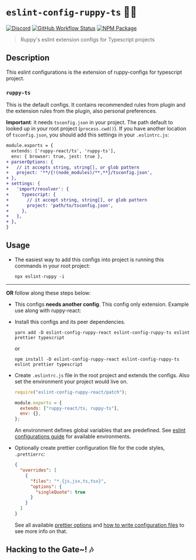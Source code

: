 # `eslint-config-ruppy-ts` 💪🏻

[![Discord][discord-image]][discord-url]
[![GitHub Workflow Status][workflow-image]][workflow-url]
[![NPM Package][npm-image]][npm-url]

> Ruppy's eslint extension configs for Typescript projects

## Description

This eslint configurations is the extension of ruppy-configs for typescript project.

### `ruppy-ts`

This is the default configs. It contains recommended rules from plugin and the extension rules
from the plugin, also personal preferences.

**Important**: it needs `tsconfig.json` in your project. The path default to looked up
in your root project (`process.cwd()`). If you have another location of `tsconfig.json`,
you should add this settings in your `.eslintrc.js`:

```diff
module.exports = {
  extends: ['ruppy-react/ts', 'ruppy-ts'],
  env: { browser: true, jest: true },
+ parserOptions: {
+   // it accepts string, string[], or glob pattern
+   project: '**/{!(node_modules)/**,**}/tsconfig.json',
+ },
+ settings: {
+   'import/resolver': {
+     typescript: {
+       // it accept string, string[], or glob pattern
+       project: 'path/to/tsconfig.json',
+     },
+   },
+ },
}
```

## Usage

- The easiest way to add this configs into project is running this commands in your root project:

  ```bin
  npx eslint-ruppy -i
  ```

---

**OR** follow along these steps below:

- This configs **needs another config**. This config only extension.
  Example use along with ruppy-react:

- Install this configs and its peer dependencies.

  ```bin
  yarn add -D eslint-config-ruppy-react eslint-config-ruppy-ts eslint prettier typescript
  ```

  or

  ```bin
  npm install -D eslint-config-ruppy-react eslint-config-ruppy-ts eslint prettier typescript
  ```

- Create `.eslintrc.js` file in the root project and extends the configs.
  Also set the environment your project would live on.

  ```js
  require("eslint-config-ruppy-react/patch");

  module.exports = {
    extends: ["ruppy-react/ts, ruppy-ts"],
    env: {},
  };
  ```

  An environment defines global variables that are predefined.
  See [eslint configurations guide][eslint-env] for available environments.

- Optionally create prettier configuration file for the code styles, `.prettierrc`:

  ```json
  {
    "overrides": [
      {
        "files": "*.{js,jsx,ts,tsx}",
        "options": {
          "singleQuote": true
        }
      }
    ]
  }
  ```

  See all available [prettier options][prettier-option] and
  [how to write configuration files][prettier-config] to see more info on that.

## Hacking to the Gate~! 🎶

<!-- Variables -->

[discord-image]: https://img.shields.io/discord/758271814153011201?label=Developers%20Indonesia&logo=discord&style=flat-square
[discord-url]: https://discord.gg/njSj2Nq "Chat and discuss at Developers Indonesia"
[workflow-image]: https://img.shields.io/github/workflow/status/Ruppyio/eslint-configs/Continuous%20Integration%20and%20Continuous%20Delivery%20%E2%9A%99%F0%9F%9A%80?label=CI%2FCD&logo=github%20actions&style=flat-square
[workflow-url]: https://github.com/Ruppyio/eslint-configs/actions "GitHub Actions"
[npm-image]: https://img.shields.io/npm/v/eslint-config-ruppy-ts?label=package&logo=npm&style=flat-square
[npm-url]: https://npmjs.org/package/eslint-config-ruppy-ts "eslint-config-ruppy-ts on NPM"
[airbnb]: https://github.com/airbnb/javascript "Airbnb JavaScript Style Guide"
[eslint-rules]: https://eslint.org/docs/rules/ "ESLint Rules"
[eslint-env]: https://eslint.org/docs/user-guide/configuring#specifying-environments "ESLint Environments"
[prettier]: https://prettier.io/ "Prettier Code Formatter"
[prettier-option]: https://prettier.io/docs/en/options.html "Prettier Options"
[prettier-config]: https://prettier.io/docs/en/configuration.html "Prettier Configurations"
